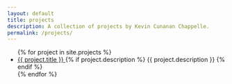 ```yaml
---
layout: default
title: projects
description: A collection of projects by Kevin Cunanan Chappelle.
permalink: /projects/
---
```


<div id="link-container">
  <ul>
    {% for project in site.projects %}
      <li class="row">
        <div class="link-wrapper">
          <a href="{{ project.url }}" class="project-link">
            {{ project.title }}
          </a>
          {% if project.description %}
            <span class="subtitle">{{ project.description }}</span>
          {% endif %}
        </div>
      </li>
    {% endfor %}
  </ul>
</div>